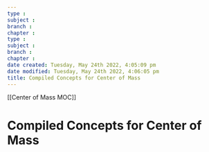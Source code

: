 ```yaml
---
type : 
subject : 
branch :
chapter :
type : 
subject : 
branch :
chapter :
date created: Tuesday, May 24th 2022, 4:05:09 pm
date modified: Tuesday, May 24th 2022, 4:06:05 pm
title: Compiled Concepts for Center of Mass
---
```


[[Center of Mass MOC]]

# Compiled Concepts for Center of Mass
